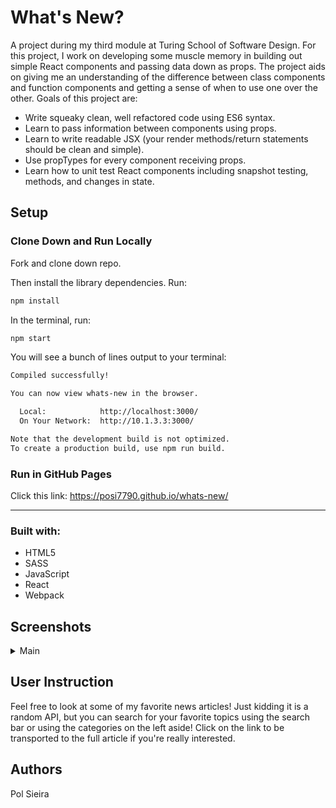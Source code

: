 # What's New?

A project during my third module at Turing School of Software Design. For this project, I work on developing some muscle memory in building out simple React components and passing data down as props. The project aids on giving me an understanding of the difference between class components and function components and getting a sense of when to use one over the other. Goals of this project are:

* Write squeaky clean, well refactored code using ES6 syntax.
* Learn to pass information between components using props.
* Learn to write readable JSX (your render methods/return statements should be clean and simple).
* Use propTypes for every component receiving props.
* Learn how to unit test React components including snapshot testing, methods, and changes in state.


## Setup

### Clone Down and Run Locally

Fork and clone down repo.

Then install the library dependencies. Run:

```bash
npm install
```

In the terminal, run:

```bash
npm start
```

You will see a bunch of lines output to your terminal: 

```bash
Compiled successfully!

You can now view whats-new in the browser.

  Local:            http://localhost:3000/
  On Your Network:  http://10.1.3.3:3000/

Note that the development build is not optimized.
To create a production build, use npm run build.
```

### Run in GitHub Pages

Click this link: https://posi7790.github.io/whats-new/

---

### Built with:

* HTML5
* SASS
* JavaScript
* React
* Webpack

## Screenshots

<details>
  <summary>Main</summary>
  
</details>


## User Instruction

Feel free to look at some of my favorite news articles! Just kidding it is a random API, but you can search for your favorite topics using the search bar or using the categories on the left aside! Click on the link to be transported to the full article if you're really interested.

## Authors

Pol Sieira
